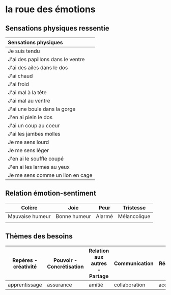 # la roue des émotions

## Sensations physiques ressentie
 
| Sensations physiques |
| :-- |
| Je suis tendu |
| J'ai des papillons dans le ventre |
| J'ai des ailes dans le dos |
| J'ai chaud |
| J'ai froid |
| J'ai mal à la tête |
| J'ai mal au ventre |
| J'ai une boule dans la gorge |
| J'en ai plein le dos |
| J'ai un coup au coeur |
| J'ai les jambes molles |
| Je me sens lourd |
| Je me sens léger |
| J'en ai le souffle coupé |
| J'en ai les larmes au yeux |
| Je me sens comme un lion en cage |

## Relation émotion-sentiment 

|  Colère | Joie  | Peur | Tristesse |
| -- | -- | -- | -- |
| Mauvaise humeur | Bonne humeur | Alarmé | Mélancolique |
|  |  |  |  |

## Thèmes des besoins

| Repères - créativité | Pouvoir - Concrétisation | Relation aux autres - Partage | Communication | Réalisation | Sens | Sécurité - survie |
| -- | -- | -- | -- | -- | -- | -- |
| apprentissage | assurance | amitié | collaboration | acceptation | conscience | abri |
<!--stackedit_data:
eyJoaXN0b3J5IjpbMjAxMjYzNzI1OF19
-->